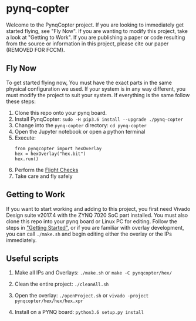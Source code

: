 # pynq-copter
Welcome to the PynqCopter project. If you are looking to immediately get started flying, see "Fly Now". If you are wanting to modify this project, take a look at "Getting to Work". If you are publishing a paper or code resulting from the source or information in this project, please cite our paper (REMOVED FOR FCCM).

## Fly Now
To get started flying now, You must have the exact parts in the same physical configuration we used. If your system is in any way different, you must modify the project to suit your system. If everything is the same follow these steps:
1. Clone this repo onto your pynq board.
2. Install PynqCopter: ```sudo -H pip3.6 install --upgrade ./pynq-copter```
2. Change into the ```pynq-copter``` directory: ```cd pynq-copter```
3. Open the Jupyter notebook or open a python terminal
4. Execute:
   ```
   from pynqcopter import hexOverlay
   hex = hexOverlay("hex.bit")
   hex.run()
   ```
5. Perform the [Flight Checks](https://github.com/UCSD-E4E/pynq-copter/wiki/Flight-Instructions)
6. Take care and fly safely

## Getting to Work
If you want to start working and adding to this project, you first need Vivado Design suite v2017.4 with the ZYNQ 7020 SoC part installed. You must also clone this repo into your pynq board or Linux PC for editing. Follow the steps in ["Getting Started"](https://github.com/UCSD-E4E/pynq-copter/wiki/Getting-Started), or if you are familiar with overlay development, you can call ```./make.sh``` and begin editing either the overlay or the IPs immediately.

## Useful scripts
1. Make all IPs and Overlays: ```./make.sh``` or ```make -C pynqcopter/hex/```

2. Clean the entire project: ```./cleanAll.sh```

3. Open the overlay: ```./openProject.sh``` or ```vivado -project pynqcopter/hex/hex/hex.xpr```

4. Install on a PYNQ board: ```python3.6 setup.py install```
